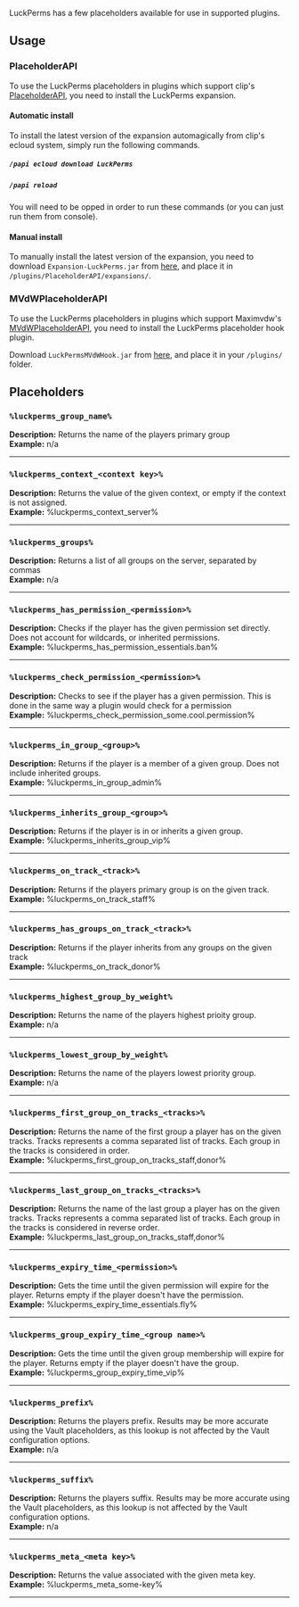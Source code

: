 LuckPerms has a few placeholders available for use in supported plugins.

## Usage
### PlaceholderAPI
To use the LuckPerms placeholders in plugins which support clip's [PlaceholderAPI](https://www.spigotmc.org/resources/placeholderapi.6245/), you need to install the LuckPerms expansion.

#### Automatic install
To install the latest version of the expansion automagically from clip's ecloud system, simply run the following commands.

##### `/papi ecloud download LuckPerms`
##### `/papi reload`

You will need to be opped in order to run these commands (or you can just run them from console).

#### Manual install
To manually install the latest version of the expansion, you need to download `Expansion-LuckPerms.jar` from [here](https://ci.lucko.me/job/LuckPermsPlaceholders/), and place it in `/plugins/PlaceholderAPI/expansions/`.

### MVdWPlaceholderAPI
To use the LuckPerms placeholders in plugins which support Maximvdw's [MVdWPlaceholderAPI](https://www.spigotmc.org/resources/mvdwplaceholderapi.11182/), you need to install the LuckPerms placeholder hook plugin.

Download `LuckPermsMVdWHook.jar` from [here](https://ci.lucko.me/job/LuckPermsPlaceholders/), and place it in your `/plugins/` folder.

## Placeholders
### `%luckperms_group_name%`
**Description:** Returns the name of the players primary group    
**Example:** n/a

___
### `%luckperms_context_<context key>%`
**Description:** Returns the value of the given context, or empty if the context is not assigned.    
**Example:** %luckperms_context_server%

___
### `%luckperms_groups%`
**Description:** Returns a list of all groups on the server, separated by commas    
**Example:** n/a

___
### `%luckperms_has_permission_<permission>%`
**Description:** Checks if the player has the given permission set directly. Does not account for wildcards, or inherited permissions.    
**Example:** %luckperms_has_permission_essentials.ban%

___
### `%luckperms_check_permission_<permission>%`
**Description:** Checks to see if the player has a given permission. This is done in the same way a plugin would check for a permission    
**Example:** %luckperms_check_permission_some.cool.permission%

___
### `%luckperms_in_group_<group>%`
**Description:** Returns if the player is a member of a given group. Does not include inherited groups.    
**Example:** %luckperms_in_group_admin%

___
### `%luckperms_inherits_group_<group>%`
**Description:** Returns if the player is in or inherits a given group.    
**Example:** %luckperms_inherits_group_vip%

___
### `%luckperms_on_track_<track>%`
**Description:** Returns if the players primary group is on the given track.    
**Example:** %luckperms_on_track_staff%

___
### `%luckperms_has_groups_on_track_<track>%`
**Description:** Returns if the player inherits from any groups on the given track    
**Example:** %luckperms_on_track_donor%

___
### `%luckperms_highest_group_by_weight%`
**Description:** Returns the name of the players highest prioity group.    
**Example:** n/a

___
### `%luckperms_lowest_group_by_weight%`
**Description:** Returns the name of the players lowest priority group.    
**Example:** n/a

___
### `%luckperms_first_group_on_tracks_<tracks>%`
**Description:** Returns the name of the first group a player has on the given tracks. Tracks represents a comma separated list of tracks. Each group in the tracks is considered in order.    
**Example:** %luckperms_first_group_on_tracks_staff,donor%

___
### `%luckperms_last_group_on_tracks_<tracks>%`
**Description:** Returns the name of the last group a player has on the given tracks. Tracks represents a comma separated list of tracks. Each group in the tracks is considered in reverse order.    
**Example:** %luckperms_last_group_on_tracks_staff,donor%

___
### `%luckperms_expiry_time_<permission>%`
**Description:** Gets the time until the given permission will expire for the player. Returns empty if the player doesn't have the permission.    
**Example:** %luckperms_expiry_time_essentials.fly%

___
### `%luckperms_group_expiry_time_<group name>%`
**Description:** Gets the time until the given group membership will expire for the player. Returns empty if the player doesn't have the group.    
**Example:** %luckperms_group_expiry_time_vip%

___
### `%luckperms_prefix%`
**Description:** Returns the players prefix. Results may be more accurate using the Vault placeholders, as this lookup is not affected by the Vault configuration options.    
**Example:** n/a

___
### `%luckperms_suffix%`
**Description:** Returns the players suffix. Results may be more accurate using the Vault placeholders, as this lookup is not affected by the Vault configuration options.    
**Example:** n/a

___
### `%luckperms_meta_<meta key>%`
**Description:** Returns the value associated with the given meta key.    
**Example:** %luckperms_meta_some-key%

___
